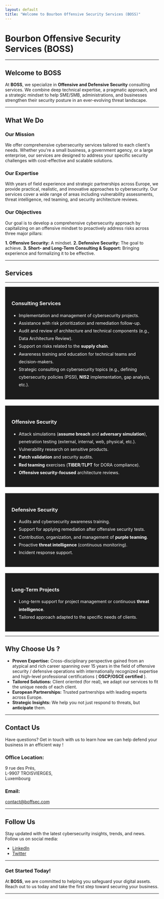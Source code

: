 ```yaml
---
layout: default
title: "Welcome to Bourbon Offensive Security Services (BOSS)"
---
```


# Bourbon Offensive Security Services (BOSS)

---

## **Welcome to BOSS**

At **BOSS**, we specialize in **Offensive and Defensive Security** consulting services. 
We combine deep technical expertise, a pragmatic approach, and a strategic mindset to help SME/SMB, administrations, and businesses strengthen their security posture in an ever-evolving threat landscape.

---

## **What We Do**

### **Our Mission**
We offer comprehensive cybersecurity services tailored to each client's needs. Whether you're a small business, a government agency, or a large enterprise, our services are designed to address your specific security challenges with cost-effective and scalable solutions.

### **Our Expertise**
With years of field experience and strategic partnerships across Europe, we provide practical, realistic, and innovative approaches to cybersecurity. Our services cover a wide range of areas including vulnerability assessments, threat intelligence, red teaming, and security architecture reviews.

### **Our Objectives**

Our goal is to develop a comprehensive cybersecurity approach by capitalizing on an offensive mindset to proactively address risks across three major pillars:

**1. Offensive Security:** A mindset.
**2. Defensive Security:** The goal to achieve. 
**3. Short- and Long-Term Consulting & Support:** Bringing experience and formalizing it to be effective.

---

## Services  

---

<div style="border: 1px solid #333; padding: 20px; margin-bottom: 20px; background-color: #1c1c1c; color: #fff;">
  <h3 style="color: #f1f1f1;">Consulting Services</h3>
  <ul style="line-height: 1.8;">
    <li>Implementation and management of cybersecurity projects.</li>
    <li>Assistance with risk prioritization and remediation follow-up.</li>
    <li>Audit and review of architecture and technical components (e.g., Data Architecture Review).</li>
    <li>Support on risks related to the <strong>supply chain</strong>.</li>
    <li>Awareness training and education for technical teams and decision-makers.</li>
    <li>Strategic consulting on cybersecurity topics (e.g., defining cybersecurity policies (PSSI), <strong>NIS2</strong> implementation, gap analysis, etc.).</li>
  </ul>
</div>

<div style="border: 1px solid #333; padding: 20px; margin-bottom: 20px; background-color: #1c1c1c; color: #fff;">
  <h3 style="color: #f1f1f1;">Offensive Security</h3>
  <ul style="line-height: 1.8;">
    <li>Attack simulations (<strong>assume breach</strong> and <strong>adversary simulation</strong>), penetration testing (external, internal, web, physical, etc.).</li>
    <li>Vulnerability research on sensitive products.</li>
    <li><strong>Patch validation</strong> and security audits.</li>
    <li><strong>Red teaming</strong> exercises (<strong>TIBER</strong>/<strong>TLPT</strong> for DORA compliance).</li>
    <li><strong>Offensive security-focused</strong> architecture reviews.</li>
  </ul>
</div>

<div style="border: 1px solid #333; padding: 20px; margin-bottom: 20px; background-color: #1c1c1c; color: #fff;">
  <h3 style="color: #f1f1f1;">Defensive Security</h3>
  <ul style="line-height: 1.8;">
    <li>Audits and cybersecurity awareness training.</li>
    <li>Support for applying remediation after offensive security tests.</li>
    <li>Contribution, organization, and management of <strong>purple teaming</strong>.</li>
    <li>Proactive <strong>threat intelligence</strong> (continuous monitoring).</li>
    <li>Incident response support.</li>
  </ul>
</div>

<div style="border: 1px solid #333; padding: 20px; background-color: #1c1c1c; color: #fff;">
  <h3 style="color: #f1f1f1;">Long-Term Projects</h3>
  <ul style="line-height: 1.8;">
    <li>Long-term support for project management or continuous <strong>threat intelligence</strong>.</li>
    <li>Tailored approach adapted to the specific needs of clients.</li>
  </ul>
</div>


---

## **Why Choose Us ?**

- **Proven Expertise:** Cross-disciplinary perspective gained from an atypical and rich career spanning over 15 years in the field of offensive security / defensive operations with internationally recognized  expertise and high-level professional certifications ( **OSCP/OSCE certified** ).
- **Tailored Solutions:** Client oriented (for real), we adapt our services to fit the unique needs of each client.
- **European Partnerships:** Trusted partnerships with leading experts across Europe.
- **Strategic Insights:** We help you not just respond to threats, but **anticipate** them.

---

## **Contact Us**

Have questions? Get in touch with us to learn how we can help defend your business in an efficient way !

### **Office Location:**
9 rue des Prés,  
L-9907 TROISVIERGES,  
Luxembourg  

### **Email:**
[contact@boffsec.com](mailto:contact@boffsec.com)

---

## **Follow Us**

Stay updated with the latest cybersecurity insights, trends, and news. Follow us on social media:

- [LinkedIn](https://www.linkedin.com/in/jean-marie-bourbon/)
- [Twitter](https://x.com/kmkz_security)

---

### **Get Started Today!**
At **BOSS**, we are committed to helping you safeguard your digital assets. Reach out to us today and take the first step toward securing your business.

---
